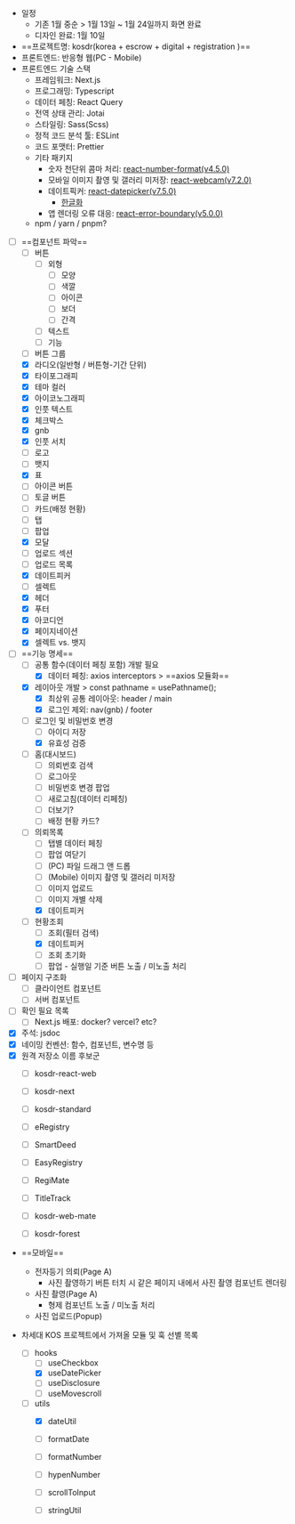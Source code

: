 - 일정
	- 기존 1월 중순 > 1월 13일 ~ 1월 24일까지 화면 완료
	- 디자인 완료: 1월 10일
- ==프로젝트명: kosdr(korea + escrow + digital + registration )==
- 프론트엔드: 반응형 웹(PC - Mobile)
- 프론트엔드 기술 스택
	- 프레임워크: Next.js
	- 프로그래밍: Typescript
	- 데이터 페칭: React Query
	- 전역 상태 관리: Jotai
	- 스타일링: Sass(Scss)
	- 정적 코드 분석 툴: ESLint
	- 코드 포맷터: Prettier
	- 기타 패키지
		- 숫자 천단위 콤마 처리: [react-number-format(v4.5.0)](https://www.npmjs.com/package/react-number-format/v/4.5.0)
		- 모바일 이미지 촬영 및 갤러리 미저장: [react-webcam(v7.2.0)](https://www.npmjs.com/package/react-webcam)
		- 데이트픽커: [react-datepicker(v7.5.0)](https://reactdatepicker.com/)
			- [한글화](https://steady-learner.tistory.com/entry/React-react-datepicker-%EC%96%B8%EC%96%B4-%EB%B0%94%EA%BE%B8%EA%B8%B0-%ED%95%9C%EA%B5%AD%EC%96%B4%EB%A1%9C-%EB%B3%80%EA%B2%BD%ED%95%98%EB%8A%94-%EB%B0%A9%EB%B2%95)
		- 앱 렌더링 오류 대응: [react-error-boundary(v5.0.0)](https://www.npmjs.com/package/react-error-boundary)
	- npm / yarn / pnpm?
- [ ] ==컴포넌트 파악==
	- [ ] 버튼
		- [ ] 외형
			- [ ] 모양
			- [ ] 색깔
			- [ ] 아이콘
			- [ ] 보더
			- [ ] 간격
		- [ ] 텍스트
		- [ ] 기능
	- [ ] 버튼 그룹
	- [x] 라디오(일반형 / 버튼형-기간 단위)
	- [x] 타이포그래피
	- [x] 테마 컬러
	- [x] 아이코노그래피
	- [x] 인풋 텍스트
	- [x] 체크박스
	- [x] gnb
	- [x] 인풋 서치
	- [ ] 로고
	- [ ] 뱃지
	- [x] 표
	- [ ] 아이콘 버튼
	- [ ] 토글 버튼
	- [ ] 카드(배정 현황)
	- [ ] 탭
	- [ ] 팝업
	- [x] 모달
	- [ ] 업로드 섹션 
	- [ ] 업로드 목록
	- [x] 데이트피커 
	- [ ] 셀렉트
	- [x] 헤더
	- [x] 푸터 
	- [x] 아코디언
	- [x] 페이지네이션
	- [x] 셀렉트 vs. 뱃지
- [ ] ==기능 명세==
	- [ ] 공통 함수(데이터 페칭 포함) 개발 필요
		- [x] 데이터 페칭: axios interceptors > ==axios 모듈화==
	- [x] 레이아웃 개발 > const pathname = usePathname();
		- [x] 최상위 공통 레이아웃: header / main
		- [x] 로그인 제외: nav(gnb) / footer
	- [ ] 로그인 및 비밀번호 변경
		- [ ] 아이디 저장    
		- [x] 유효성 검증
	- [ ] 홈(대시보드)
		- [ ] 의뢰번호 검색
		- [ ] 로그아웃
		- [ ] 비밀번호 변경 팝업
		- [ ] 새로고침(데이터 리페칭)
		- [ ] 더보기? 
		- [ ] 배정 현황 카드?
	- [ ] 의뢰목록
		- [ ] 탭별 데이터 페칭
		- [ ] 팝업 여닫기
		- [ ] (PC) 파일 드래그 앤 드롭
		- [ ] (Mobile) 이미지 촬영 및 갤러리 미저장
		- [ ] 이미지 업로드
		- [ ] 이미지 개별 삭제
		- [x] 데이트피커 
	- [ ] 현황조회
		- [ ] 조회(필터 검색)
		- [x] 데이트피커
		- [ ] 조회 초기화
		- [ ] 팝업 - 실행일 기준 버튼 노출 / 미노출 처리

- [ ] 페이지 구조화
	- [ ] 클라이언트 컴포넌트
	- [ ] 서버 컴포넌트
- [ ] 확인 필요 목록
	- [ ] Next.js 배포: docker? vercel? etc?
- [x] 주석: jsdoc
- [x] 네이밍 컨벤션: 함수, 컴포넌트, 변수명 등
- [x] 원격 저장소 이름 후보군
	- [ ] kosdr-react-web
	- [ ] kosdr-next
	- [ ] kosdr-standard
	- [ ] eRegistry
	- [ ] SmartDeed
	- [ ] EasyRegistry
	- [ ] RegiMate
	- [ ] TitleTrack
	- [ ] kosdr-web-mate
	- [ ] kosdr-forest


- ==모바일==
	- 전자등기 의뢰(Page A)
		- 사진 촬영하기 버튼 터치 시 같은 페이지 내에서 사진 촬영 컴포넌트 렌더링
	- 사진 촬영(Page A)
		- 형제 컴포넌트 노출 / 미노출 처리
	- 사진 업로드(Popup)

- 차세대 KOS 프로젝트에서 가져올 모듈 및 훅 선별 목록
	- [ ] hooks
		- [ ] useCheckbox
		- [x] useDatePicker
		- [ ] useDisclosure
		- [ ] useMovescroll
	- [ ] utils
		- [x] dateUtil
		- [ ] formatDate
		- [ ] formatNumber
		- [ ] hypenNumber
		- [ ] scrollToInput
		- [ ] stringUtil


